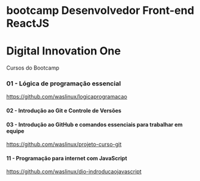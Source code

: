 ﻿# bootcamp Desenvolvedor Front-end ReactJS
# Digital Innovation One

Cursos do Bootcamp

### 01 - Lógica de programação essencial

https://github.com/waslinux/logicaprogramacao

#### 02 - Introdução ao Git e Controle de Versões

#### 03 - Introdução ao GitHub e comandos essenciais para trabalhar em equipe

https://github.com/waslinux/projeto-curso-git

#### 11 - Programação para internet com JavaScript 

https://github.com/waslinux/dio-indroducaojavascript    

